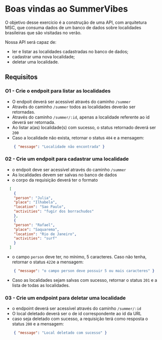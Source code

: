 
# Boas vindas ao SummerVibes

O objetivo desse exercício é a construção de uma API, com arquitetura MSC, que consuma dados de um banco de dados sobre localidades brasileiras que são visitadas no verão. 

Nossa API será capaz de: 
- ler e listar as localidades cadastradas no banco de dados;
- cadastrar uma nova localidade;
- deletar uma localidade.

## Requisitos


### O1 - Crie o endpoit para listar as localidades
- O endpoit deverá ser acessível através do caminho `/summer` 
- Atravês do caminho `/summer`  todos as localidades deverão ser retornadas.
- Através do caminho `/summer/:id`, apenas a localidade referente ao id deverá ser retornada.
- Ao listar a(as) localidade(s) com sucesso, o status retornado deverá ser `200` 
- Caso a localidade não exista, retornar o status `404` e a mensagem:
```json
    { "message": "Localidade não encontrada" }
```
### 02 - Crie um endpoit para cadastrar uma localidade
- o endpoit deve ser acessível através do caminho `/summer`
- As localidades devem ser salvas no banco de dados
- o corpo da requisição deverá ter o formato

```json
  [
    {
    "person": "Julia",
    "place": "Ilhabela",
    "location": "Sao Paulo",
    "activities": "fugir dos borrachudos"
    },
    {
    "person": "Rafael",
    "place": "Saquarema",
    "location": "Rio de Janeiro",
    "activities": "surf"
    }  
  ]
```
- o campo `person` deve ter, no mínimo, 5 caracteres. Caso não tenha, retornar o status `422`e a mensagem:
```json
    { "message": "o campo person deve possuir 5 ou mais caracteres" }
```
- Caso as localidades sejam salvas com sucesso, retornar o status `201` e a lista de todas as localidades.


### 03 - Crie um endpoint para deletar uma localidade
- o endpoint deverá ser acessível através do caminho `/summer/:id`
- O local deletado deverá ser o de id correspondente ao id da URL
- caso seja deletado com sucesso, a requisição terá como resposta o status `200` e a mensagem:
```json
    { "message": "Local deletado com sucesso" }
```

